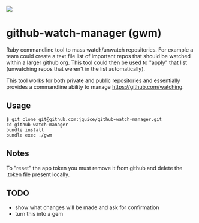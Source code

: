  ![](https://raw.githubusercontent.com/wiki/jguice/github-watch-manager/incomplete-300x300.jpg)

github-watch-manager (gwm)
======
Ruby commandline tool to mass watch/unwatch repositories.  For example a team could create a text file list of important repos that should be watched within a larger github org.  This tool could then be used to "apply" that list (unwatching repos that weren't in the list automatically).

This tool works for both private and public repositories and essentially provides a commandline ability to manage https://github.com/watching.


## Usage
```
$ git clone git@github.com:jguice/github-watch-manager.git
cd github-watch-manager
bundle install
bundle exec ./gwm
```

## Notes
To "reset" the app token you must remove it from github and delete the .token file present locally.

## TODO
- show what changes will be made and ask for confirmation
- turn this into a gem